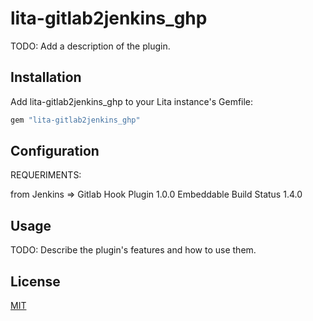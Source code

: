 # lita-gitlab2jenkins_ghp

TODO: Add a description of the plugin.

## Installation

Add lita-gitlab2jenkins_ghp to your Lita instance's Gemfile:

``` ruby
gem "lita-gitlab2jenkins_ghp"
```

## Configuration

REQUERIMENTS:

from Jenkins =>
Gitlab Hook Plugin              1.0.0
Embeddable Build Status         1.4.0


## Usage

TODO: Describe the plugin's features and how to use them.

## License

[MIT](http://opensource.org/licenses/MIT)
